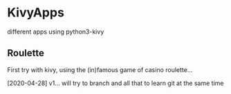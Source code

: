 # KivyApps
different apps using python3-kivy

## Roulette
First try with kivy, using the (in)famous game of casino roulette...

[2020-04-28] v1... will try to branch and all that to learn git at the same time
